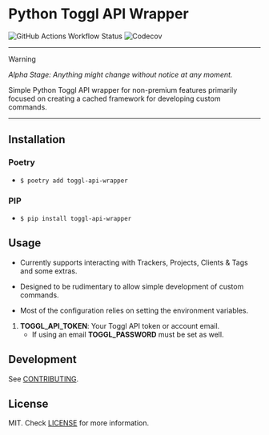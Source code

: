 # Python Toggl API Wrapper


![GitHub Actions Workflow Status](https://img.shields.io/github/actions/workflow/status/ddkasa/toggl-api-wrapper/publish.yaml?style=for-the-badge)
![Codecov](https://img.shields.io/codecov/c/github/ddkasa/toggl-api-wrapper?style=for-the-badge)
***


> [!WARNING]  
> *Alpha Stage: Anything might change without notice at any moment.*

Simple Python Toggl API wrapper for non-premium features primarily focused on creating a cached framework for developing custom commands.

***

## Installation

### Poetry

- `$ poetry add toggl-api-wrapper`

### PIP

- `$ pip install toggl-api-wrapper`

## Usage

- Currently supports interacting with Trackers, Projects, Clients & Tags and some extras.
- Designed to be rudimentary to allow simple development of custom commands.

- Most of the configuration relies on setting the environment variables.
1. **TOGGL_API_TOKEN**: Your Toggl API token or account email.
    - If using an email **TOGGL_PASSWORD** must be set as well.


## Development
See [CONTRIBUTING](about/CONTRIBUTING.md).

## License
MIT. Check [LICENSE](about/LICENSE.md) for more information.
